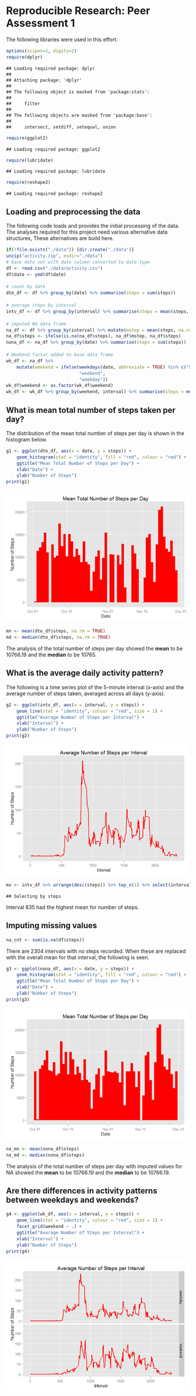 # Reproducible Research: Peer Assessment 1

The following libraries were used in this effort.


```r
options(scipen=1, digits=2)
require(dplyr)
```

```
## Loading required package: dplyr
## 
## Attaching package: 'dplyr'
## 
## The following object is masked from 'package:stats':
## 
##     filter
## 
## The following objects are masked from 'package:base':
## 
##     intersect, setdiff, setequal, union
```

```r
require(ggplot2)
```

```
## Loading required package: ggplot2
```

```r
require(lubridate)
```

```
## Loading required package: lubridate
```

```r
require(reshape2)
```

```
## Loading required package: reshape2
```

## Loading and preprocessing the data

The following code loads and provides the initial processing of the data. The analyses required for this project need various alternative data structures, These alternatives are build here.


```r
if(!file.exists("./data")) {dir.create("./data")}
unzip("activity.zip", exdir="./data")
# base data set with date column converted to date type
df <- read.csv("./data/activity.csv") 
df$date <- ymd(df$date)

# count by date
dte_df <- df %>% group_by(date) %>% summarise(steps = sum(steps))

# average steps by interval
intv_df <- df %>% group_by(interval) %>% summarise(steps = mean(steps, na.rm = TRUE))

# imputed NA data frame
na_df <- df %>% group_by(interval) %>% mutate(mstep = mean(steps, na.rm = TRUE))
na_df$steps <- ifelse(is.na(na_df$steps), na_df$mstep, na_df$steps)
nona_df <- na_df %>% group_by(date) %>% summarise(steps = sum(steps))

# Weekend factor added to base data frame
wk_df <- na_df %>%
    mutate(weekend = ifelse(weekdays(date, abbreviate = TRUE) %in% c("Sun","Sat"), 
                            "weekend",
                            "weekday"))
wk_df$weekend <- as.factor(wk_df$weekend)
wk_df <- wk_df %>% group_by(weekend, interval) %>% summarise(steps = mean(steps, na.rm = TRUE))
```

## What is mean total number of steps taken per day?

The distribution of the mean total number of steps per day is shown in the histogram below.


```r
g1 <- ggplot(dte_df, aes(x = date, y = steps)) +
    geom_histogram(stat = "identity", fill = "red", colour = "red") +
    ggtitle("Mean Total Number of Steps per Day") +
    xlab("Date") +
    ylab("Number of Steps")
print(g1)
```

![](PA1_template_files/figure-html/daily_steps-1.png) 

```r
mn <- mean(dte_df$steps, na.rm = TRUE)
md <- median(dte_df$steps, na.rm = TRUE)
```

The analysis of the total number of steps per day showed the **mean** to be 10766.19 and the **median** to be 10765.

## What is the average daily activity pattern?

The following is a time series plot of the 5-minute interval (x-axis) and the average number of steps taken, averaged across all days (y-axis).


```r
g2 <- ggplot(intv_df, aes(x = interval, y = steps)) +
    geom_line(stat = "identity", colour = "red", size = 1) +
    ggtitle("Average Number of Steps per Interval") +
    xlab("Interval") +
    ylab("Number of Steps")
print(g2)
```

![](PA1_template_files/figure-html/interval_steps-1.png) 

```r
mx <- intv_df %>% arrange(desc(steps)) %>% top_n(1) %>% select(interval)
```

```
## Selecting by steps
```
Interval 835 had the highest mean for number of steps.

## Imputing missing values


```r
na_cnt <- sum(is.na(df$steps))
```

There are 2304 intervals with no steps recorded. When these are replaced with the overall mean for that interval, the following is seen.


```r
g3 <- ggplot(nona_df, aes(x = date, y = steps)) +
    geom_histogram(stat = "identity", fill = "red", colour = "red") +
    ggtitle("Mean Total Number of Steps per Day") +
    xlab("Date") +
    ylab("Number of Steps")
print(g3)
```

![](PA1_template_files/figure-html/withNoNa-1.png) 

```r
na_mn <- mean(nona_df$steps)
na_md <- median(nona_df$steps)
```
The analysis of the total number of steps per day with imputed values for NA showed the **mean** to be 10766.19 and the **median** to be 10766.19.


## Are there differences in activity patterns between weekdays and weekends?



```r
g4 <- ggplot(wk_df, aes(x = interval, y = steps)) +
    geom_line(stat = "identity", colour = "red", size = 1) +
    facet_grid(weekend ~ .) +
    ggtitle("Average Number of Steps per Interval") +
    xlab("Interval") +
    ylab("Number of Steps")
print(g4)
```

![](PA1_template_files/figure-html/unnamed-chunk-2-1.png) 
